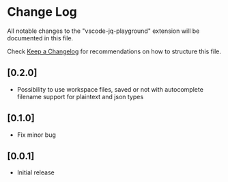 # Change Log
All notable changes to the "vscode-jq-playground" extension will be documented in this file.

Check [Keep a Changelog](http://keepachangelog.com/) for recommendations on how to structure this file.

## [0.2.0]
- Possibility to use workspace files, saved or not with autocomplete filename support for plaintext and json types

## [0.1.0]
- Fix minor bug

## [0.0.1]
- Initial release
